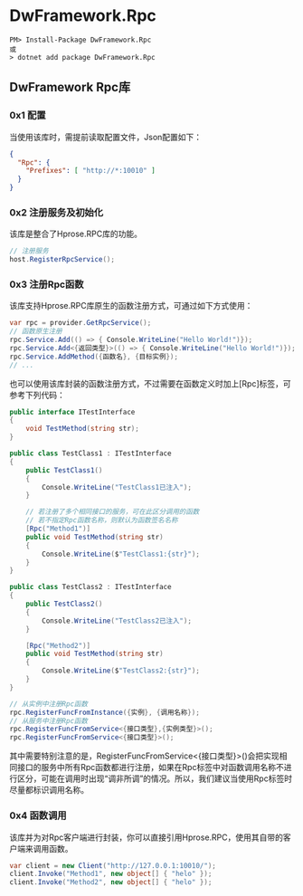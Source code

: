 # DwFramework.Rpc

```shell
PM> Install-Package DwFramework.Rpc
或
> dotnet add package DwFramework.Rpc
```

## DwFramework Rpc库

### 0x1 配置

当使用该库时，需提前读取配置文件，Json配置如下：

```json
{
  "Rpc": {
    "Prefixes": [ "http://*:10010" ]
  }
}
```

### 0x2 注册服务及初始化

该库是整合了Hprose.RPC库的功能。

```c#
// 注册服务
host.RegisterRpcService();
```

### 0x3 注册Rpc函数

该库支持Hprose.RPC库原生的函数注册方式，可通过如下方式使用：

```c#
var rpc = provider.GetRpcService();
// 函数原生注册
rpc.Service.Add(() => { Console.WriteLine("Hello World!")});
rpc.Service.Add<{返回类型}>(() => { Console.WriteLine("Hello World!")});
rpc.Service.AddMethod({函数名}, {目标实例});
// ...
```

也可以使用该库封装的函数注册方式，不过需要在函数定义时加上[Rpc]标签，可参考下列代码：

```c#
public interface ITestInterface
{
    void TestMethod(string str);
}

public class TestClass1 : ITestInterface
{
    public TestClass1()
    {
        Console.WriteLine("TestClass1已注入");
    }

  	// 若注册了多个相同接口的服务，可在此区分调用的函数
  	// 若不指定Rpc函数名称，则默认为函数签名名称
    [Rpc("Method1")]
    public void TestMethod(string str)
    {
        Console.WriteLine($"TestClass1:{str}");
    }
}

public class TestClass2 : ITestInterface
{
    public TestClass2()
    {
        Console.WriteLine("TestClass2已注入");
    }

    [Rpc("Method2")]
    public void TestMethod(string str)
    {
        Console.WriteLine($"TestClass2:{str}");
    }
}
```

```c#
// 从实例中注册Rpc函数
rpc.RegisterFuncFromInstance({实例}, {调用名称});
// 从服务中注册Rpc函数
rpc.RegisterFuncFromService<{接口类型},{实例类型}>();
rpc.RegisterFuncFromService<{接口类型}>();
```

其中需要特别注意的是，RegisterFuncFromService<{接口类型}>()会把实现相同接口的服务中所有Rpc函数都进行注册，如果在Rpc标签中对函数调用名称不进行区分，可能在调用时出现“调非所调”的情况。所以，我们建议当使用Rpc标签时尽量都标识调用名称。

### 0x4 函数调用

该库并为对Rpc客户端进行封装，你可以直接引用Hprose.RPC，使用其自带的客户端来调用函数。

```c#
var client = new Client("http://127.0.0.1:10010/");
client.Invoke("Method1", new object[] { "helo" });
client.Invoke("Method2", new object[] { "helo" });
```